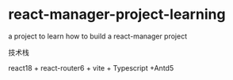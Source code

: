 # react-manager-project-learning
a project to learn how to build a react-manager project

技术栈

react18 + react-router6 + vite + Typescript +Antd5

